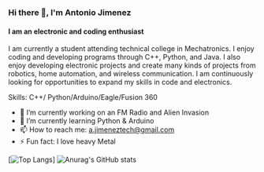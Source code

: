 ### Hi there 👋, I'm Antonio Jimenez
#### I am an electronic and coding enthusiast
I am currently a student attending technical college in Mechatronics. I enjoy coding and developing programs through C++, Python, and Java. I also enjoy developing electronic projects and create many kinds of projects from robotics, home automation, and wireless communication. I am continuously looking for opportunities to expand my skills in code and electronics.

Skills: C++/ Python/Arduino/Eagle/Fusion 360

- 🔭 I’m currently working on an FM Radio and Alien Invasion 
- 🌱 I’m currently learning Python & Arduino 
- 📫 How to reach me: a.jimeneztech@gmail.com 
- ⚡ Fun fact: I love heavy Metal 

[![Top Langs](https://github-readme-stats.vercel.app/api/top-langs/?username=AntonioJim45)]
![Anurag's GitHub stats](https://github-readme-stats.vercel.app/api?username=AntonioJim45&show_icons=true&theme=tokyonight)

